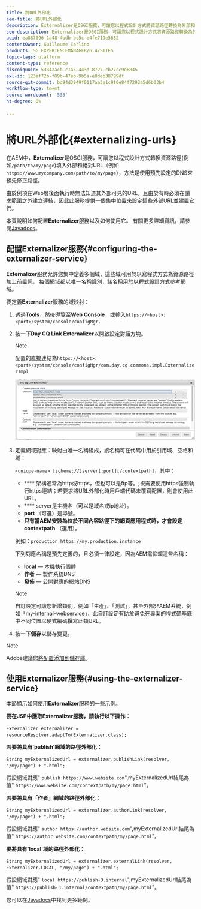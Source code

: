 ```yaml
---
title: 將URL外部化
seo-title: 將URL外部化
description: Externalizer是OSGI服務，可讓您以程式設計方式將資源路徑轉換為外部和絕對URL
seo-description: Externalizer是OSGI服務，可讓您以程式設計方式將資源路徑轉換為外部和絕對URL
uuid: ea887096-1a48-4bdb-bc5c-e4fe719e5632
contentOwner: Guillaume Carlino
products: SG_EXPERIENCEMANAGER/6.4/SITES
topic-tags: platform
content-type: reference
discoiquuid: 53342acb-c1a5-443d-8727-cb27cc9d6845
exl-id: 123ef72b-f09b-47eb-9b5a-e0deb38799df
source-git-commit: bd94d3949f0117aa3e1c9f0e84f7293a5d6b03b4
workflow-type: tm+mt
source-wordcount: '533'
ht-degree: 0%

---
```


# 將URL外部化{#externalizing-urls}

在AEM中，**Externalizer**&#x200B;是OSGI服務，可讓您以程式設計方式轉換資源路徑(例如`/path/to/my/page`)填入外部和絕對URL（例如`https://www.mycompany.com/path/to/my/page`），方法是使用預先設定的DNS來預先修正路徑。

由於例項在Web層後面執行時無法知道其外部可見的URL，且由於有時必須在請求範圍之外建立連結，因此此服務提供一個集中位置來設定這些外部URL並建置它們。

本頁說明如何配置&#x200B;**Externalizer**&#x200B;服務以及如何使用它。 有關更多詳細資訊，請參閱[Javadocs](https://helpx.adobe.com/experience-manager/6-4/sites/developing/using/reference-materials/javadoc/com/day/cq/commons/Externalizer.html)。

## 配置Externalizer服務{#configuring-the-externalizer-service}

**Externalizer**&#x200B;服務允許您集中定義多個域，這些域可用於以寫程式方式為資源路徑加上前置詞。 每個網域都以唯一名稱識別，該名稱用於以程式設計方式參考網域。

要定義&#x200B;**Externalizer**&#x200B;服務的域映射：

1. 透過&#x200B;**Tools**，然後導覽至&#x200B;**Web Console**，或輸入`https://<host>:<port>/system/console/configMgr.`
1. 按一下&#x200B;**Day CQ Link Externalizer**&#x200B;以開啟設定對話方塊。

   >[!NOTE]
   >
   >配置的直接連結為`https://<host>:<port>/system/console/configMgr/com.day.cq.commons.impl.ExternalizerImpl`

   ![chlimage_1-44](assets/chlimage_1-44.png)

1. 定義網域對應：映射由唯一名稱組成，該名稱可在代碼中用於引用域、空格和域：

   `<unique-name> [scheme://]server[:port][/contextpath]`，其中：

   * **** 架構通常為http或https，但也可以是ftp等。;視需要使用https強制執行https連結；若要求將URL外部化時用戶端代碼未覆寫配置，則會使用此URL。
   * **** server是主機名（可以是域名或ip地址）。
   * **port** （可選）是埠號。
   * **只有當AEM安裝為位於不同內容路徑下的網頁應用程式時，才會設定contextpath** （選用）。

   例如：`production https://my.production.instance`

   下列對應名稱是預先定義的，且必須一律設定，因為AEM需仰賴這些名稱：

   * **local**  — 本機執行個體
   * **作者**  — 製作系統DNS
   * **發佈**  — 公開對應的網站DNS

   >[!NOTE]
   >
   >自訂設定可讓您新增類別，例如「生產」、「測試」，甚至外部非AEM系統，例如「my-internal-webservice」，此自訂設定有助於避免在專案的程式碼基底中不同位置以硬式編碼撰寫此類URL。

1. 按一下&#x200B;**儲存**&#x200B;以儲存變更。

>[!NOTE]
>
>Adobe建議您[將配置添加到儲存庫](/help/sites-deploying/configuring-osgi.md#adding-a-new-configuration-to-the-repository)。

## 使用Externalizer服務{#using-the-externalizer-service}

本節顯示如何使用&#x200B;**Externalizer**&#x200B;服務的一些示例。

**要在JSP中獲取Externalizer服務，請執行以下操作：**

`Externalizer externalizer = resourceResolver.adaptTo(Externalizer.class);`

**若要將具有&#39;publish&#39;網域的路徑外部化：**

`String myExternalizedUrl = externalizer.publishLink(resolver, "/my/page") + ".html";`

假設網域對應&quot; `publish https://www.website.com`&quot;,myExternalizedUrl結尾為值&quot; `https://www.website.com/contextpath/my/page.html`&quot;。

**若要將具有「作者」網域的路徑外部化：**

`String myExternalizedUrl = externalizer.authorLink(resolver, "/my/page") + ".html";`

假設網域對應&quot; `author https://author.website.com`&quot;,myExternalizedUrl結尾為值&quot; `https://author.website.com/contextpath/my/page.html`&quot;。

**要將具有&#39;local&#39;域的路徑外部化：**

`String myExternalizedUrl = externalizer.externalLink(resolver, Externalizer.LOCAL, "/my/page") + ".html";`

假設網域對應&quot; `local https://publish-3.internal`&quot;,myExternalizedUrl結尾為值&quot; `https://publish-3.internal/contextpath/my/page.html`&quot;。

您可以在[Javadocs](https://helpx.adobe.com/experience-manager/6-4/sites/developing/using/reference-materials/javadoc/com/day/cq/commons/Externalizer.html)中找到更多範例。
